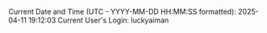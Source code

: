 Current Date and Time (UTC - YYYY-MM-DD HH:MM:SS formatted): 2025-04-11 19:12:03
Current User's Login: luckyaiman
